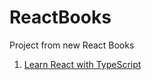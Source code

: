# ReactBooks

Project from new React Books

1. [Learn React with TypeScript](https://github.com/PacktPublishing/Learn-React-with-TypeScript-2nd-Edition)
